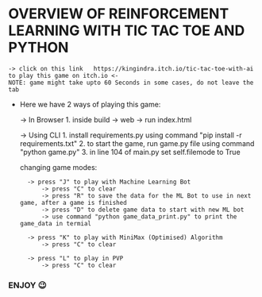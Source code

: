 # OVERVIEW OF REINFORCEMENT LEARNING WITH TIC TAC TOE AND PYTHON

```
-> click on this link   https://kingindra.itch.io/tic-tac-toe-with-ai   to play this game on itch.io <-
NOTE: game might take upto 60 Seconds in some cases, do not leave the tab
```
- Here we have 2 ways of playing this game:

    -> In Browser
        1. inside build -> web -> run index.html

    -> Using CLI
        1. install requirements.py using command "pip install -r requirements.txt"
        2. to start the game, run game.py file using command "python game.py"
        3. in line 104 of main.py set self.filemode to True

    changing game modes:

        -> press "J" to play with Machine Learning Bot
            -> press "C" to clear
            -> press "R" to save the data for the ML Bot to use in next game, after a game is finished
            -> press "D" to delete game data to start with new ML bot
            -> use command "python game_data_print.py" to print the game_data in termial

        -> press "K" to play with MiniMax (Optimised) Algorithm
            -> press "C" to clear
        
        -> press "L" to play in PVP
            -> press "C" to clear

### ENJOY 😉